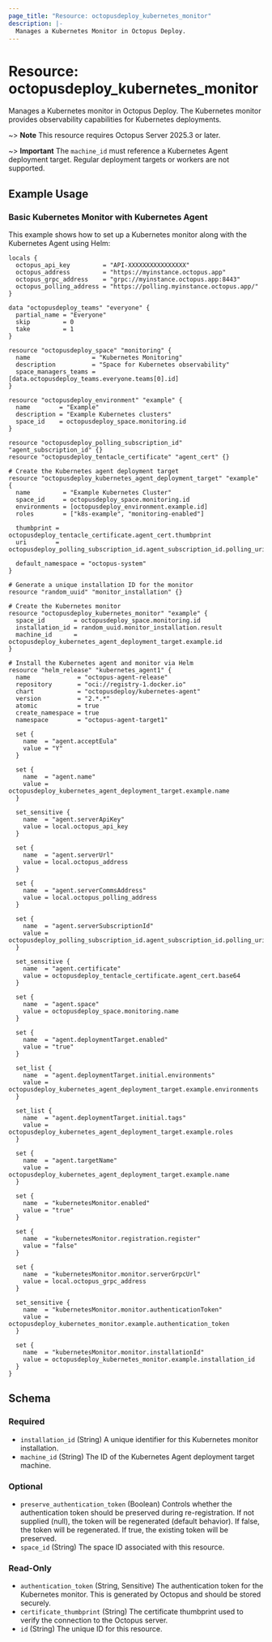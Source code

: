 ```yaml
---
page_title: "Resource: octopusdeploy_kubernetes_monitor"
description: |-
  Manages a Kubernetes Monitor in Octopus Deploy.
---
```


# Resource: octopusdeploy_kubernetes_monitor

Manages a Kubernetes monitor in Octopus Deploy. The Kubernetes monitor provides observability capabilities for Kubernetes deployments.

~> **Note** This resource requires Octopus Server 2025.3 or later.

~> **Important** The `machine_id` must reference a Kubernetes Agent deployment target. Regular deployment targets or workers are not supported.

## Example Usage

### Basic Kubernetes Monitor with Kubernetes Agent

This example shows how to set up a Kubernetes monitor along with the Kubernetes Agent using Helm:

```hcl
locals {
  octopus_api_key         = "API-XXXXXXXXXXXXXXXX"
  octopus_address         = "https://myinstance.octopus.app"
  octopus_grpc_address    = "grpc://myinstance.octopus.app:8443"
  octopus_polling_address = "https://polling.myinstance.octopus.app/"
}

data "octopusdeploy_teams" "everyone" {
  partial_name = "Everyone"
  skip         = 0
  take         = 1
}

resource "octopusdeploy_space" "monitoring" {
  name                 = "Kubernetes Monitoring"
  description          = "Space for Kubernetes observability"
  space_managers_teams = [data.octopusdeploy_teams.everyone.teams[0].id]
}

resource "octopusdeploy_environment" "example" {
  name        = "Example"
  description = "Example Kubernetes clusters"
  space_id    = octopusdeploy_space.monitoring.id
}

resource "octopusdeploy_polling_subscription_id" "agent_subscription_id" {}
resource "octopusdeploy_tentacle_certificate" "agent_cert" {}

# Create the Kubernetes agent deployment target
resource "octopusdeploy_kubernetes_agent_deployment_target" "example" {
  name         = "Example Kubernetes Cluster"
  space_id     = octopusdeploy_space.monitoring.id
  environments = [octopusdeploy_environment.example.id]
  roles        = ["k8s-example", "monitoring-enabled"]

  thumbprint = octopusdeploy_tentacle_certificate.agent_cert.thumbprint
  uri        = octopusdeploy_polling_subscription_id.agent_subscription_id.polling_uri

  default_namespace = "octopus-system"
}

# Generate a unique installation ID for the monitor
resource "random_uuid" "monitor_installation" {}

# Create the Kubernetes monitor
resource "octopusdeploy_kubernetes_monitor" "example" {
  space_id        = octopusdeploy_space.monitoring.id
  installation_id = random_uuid.monitor_installation.result
  machine_id      = octopusdeploy_kubernetes_agent_deployment_target.example.id
}

# Install the Kubernetes agent and monitor via Helm
resource "helm_release" "kubernetes_agent1" {
  name             = "octopus-agent-release"
  repository       = "oci://registry-1.docker.io"
  chart            = "octopusdeploy/kubernetes-agent"
  version          = "2.*.*"
  atomic           = true
  create_namespace = true
  namespace        = "octopus-agent-target1"

  set {
    name  = "agent.acceptEula"
    value = "Y"
  }

  set {
    name  = "agent.name"
    value = octopusdeploy_kubernetes_agent_deployment_target.example.name
  }

  set_sensitive {
    name  = "agent.serverApiKey"
    value = local.octopus_api_key
  }

  set {
    name  = "agent.serverUrl"
    value = local.octopus_address
  }

  set {
    name  = "agent.serverCommsAddress"
    value = local.octopus_polling_address
  }

  set {
    name  = "agent.serverSubscriptionId"
    value = octopusdeploy_polling_subscription_id.agent_subscription_id.polling_uri
  }

  set_sensitive {
    name  = "agent.certificate"
    value = octopusdeploy_tentacle_certificate.agent_cert.base64
  }

  set {
    name  = "agent.space"
    value = octopusdeploy_space.monitoring.name
  }

  set {
    name  = "agent.deploymentTarget.enabled"
    value = "true"
  }

  set_list {
    name  = "agent.deploymentTarget.initial.environments"
    value = octopusdeploy_kubernetes_agent_deployment_target.example.environments
  }

  set_list {
    name  = "agent.deploymentTarget.initial.tags"
    value = octopusdeploy_kubernetes_agent_deployment_target.example.roles
  }

  set {
    name  = "agent.targetName"
    value = octopusdeploy_kubernetes_agent_deployment_target.example.name
  }

  set {
    name  = "kubernetesMonitor.enabled"
    value = "true"
  }

  set {
    name  = "kubernetesMonitor.registration.register"
    value = "false"
  }

  set {
    name  = "kubernetesMonitor.monitor.serverGrpcUrl"
    value = local.octopus_grpc_address
  }

  set_sensitive {
    name  = "kubernetesMonitor.monitor.authenticationToken"
    value = octopusdeploy_kubernetes_monitor.example.authentication_token
  }

  set {
    name  = "kubernetesMonitor.monitor.installationId"
    value = octopusdeploy_kubernetes_monitor.example.installation_id
  }
}
```
<!-- schema generated by tfplugindocs -->
## Schema

### Required

- `installation_id` (String) A unique identifier for this Kubernetes monitor installation.
- `machine_id` (String) The ID of the Kubernetes Agent deployment target machine.

### Optional

- `preserve_authentication_token` (Boolean) Controls whether the authentication token should be preserved during re-registration. If not supplied (null), the token will be regenerated (default behavior). If false, the token will be regenerated. If true, the existing token will be preserved.
- `space_id` (String) The space ID associated with this resource.

### Read-Only

- `authentication_token` (String, Sensitive) The authentication token for the Kubernetes monitor. This is generated by Octopus and should be stored securely.
- `certificate_thumbprint` (String) The certificate thumbprint used to verify the connection to the Octopus server.
- `id` (String) The unique ID for this resource.